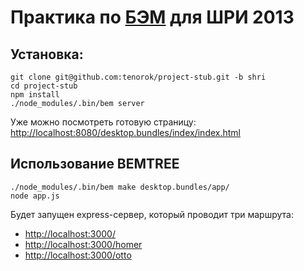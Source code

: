 # Практика по [БЭМ](http://ru.bem.info) для ШРИ 2013

## Установка:

    git clone git@github.com:tenorok/project-stub.git -b shri
    cd project-stub
    npm install
    ./node_modules/.bin/bem server
    
Уже можно посмотреть готовую страницу: [http://localhost:8080/desktop.bundles/index/index.html](http://localhost:8080/desktop.bundles/index/index.html)

## Использование BEMTREE

    ./node_modules/.bin/bem make desktop.bundles/app/
    node app.js

Будет запущен express-сервер, который проводит три маршрута:

* [http://localhost:3000/](/)
* [http://localhost:3000/homer](/homer)
* [http://localhost:3000/otto](/otto)
